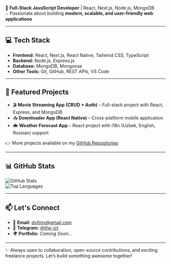 🚀 **Full-Stack JavaScript Developer** | React, Next.js, Node.js, MongoDB  
💡 Passionate about building **modern, scalable, and user-friendly web applications**

---

## 💻 Tech Stack

- **Frontend:** React, Next.js, React Native, Tailwind CSS, TypeScript  
- **Backend:** Node.js, Express.js  
- **Database:** MongoDB, Mongoose  
- **Other Tools:** Git, GitHub, REST APIs, VS Code  

---

## 📂 Featured Projects

- 🎬 **Movie Streaming App (CRUD + Auth)** – Full-stack project with React, Express, and MongoDB  
- 📥 **Downloader App (React Native)** – Cross-platform mobile application  
- 🌦 **Weather Forecast App** – React project with i18n (Uzbek, English, Russian) support  

👉 More projects available on my [GitHub Repositories](https://github.com/the-ict)

---

## 📊 GitHub Stats

![GitHub Stats](https://github-readme-stats.vercel.app/api?username=the-ict&show_icons=true&theme=tokyonight)  
![Top Languages](https://github-readme-stats.vercel.app/api/top-langs/?username=the-ict&layout=compact&theme=tokyonight)

---

## 📫 Let's Connect

- 📧 **Email:** dvltinv@gmail.com  
- 💬 **Telegram:** [@the-ict](https://t.me/the-ict)  
- 🌍 **Portfolio:** *Coming Soon...*  

---

✨ Always open to collaboration, open-source contributions, and exciting freelance projects. Let’s build something awesome together!
